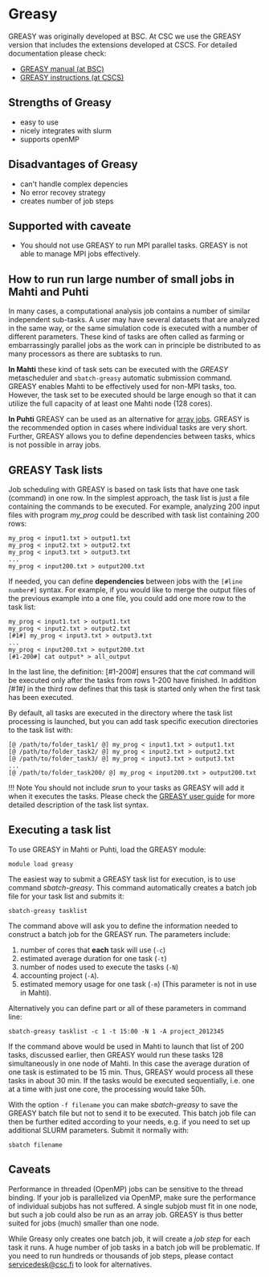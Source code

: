 # Greasy

GREASY was originally developed at BSC. At CSC we use the GREASY version that includes the extensions developed at CSCS. 
For detailed documentation please check:

   * [GREASY manual (at BSC)](https://github.com/BSC-Support-Team/GREASY/raw/master/doc/greasy_userguide.pdf)
   * [GREASY instructions (at CSCS) ](https://user.cscs.ch/tools/high_throughput/)

## Strengths of Greasy

* easy to use
* nicely integrates with slurm
* supports openMP


## Disadvantages of Greasy

* can't handle complex depencies
* No error recovey strategy
* creates number of job steps


## Supported with caveate

* You should not use GREASY to run MPI parallel tasks. GREASY is not able to manage MPI jobs effectively.

## How to run run large number of small jobs in Mahti and Puhti

In many cases, a computational analysis job contains a number of similar independent sub-tasks. 
A user may have several datasets that are analyzed in the same way, or the same simulation code 
is executed with a number of different parameters. These kind of tasks are often called as 
farming or embarrassingly parallel jobs as the work can in principle be distributed to as many processors 
as there are subtasks to run. 

**In Mahti** these kind of task sets can be executed with the *GREASY* metascheduler 
and `sbatch-greasy` automatic submission command. GREASY enables Mahti to be effectively used for non-MPI tasks, too. 
However, the task set to be executed should be large enough so that it can utilize the full capacity of at least one Mahti node (128 cores).

**In Puhti** GREASY can be used as an alternative for [array jobs](./array-jobs.md). GREASY is the recommended option in cases where 
individual tasks are very short. Further, GREASY allows you to define dependencies between tasks, whics is not possible in array jobs.

## GREASY Task lists

Job scheduling with GREASY is based on task lists that have one task (command) in one row. In the simplest approach,
the task list is just a file containing the commands to be executed. For example, analyzing 200 input files with program _my_prog_ 
could be described with task list containing 200 rows:
```text
my_prog < input1.txt > output1.txt
my_prog < input2.txt > output2.txt
my_prog < input3.txt > output3.txt
...
my_prog < input200.txt > output200.txt
```

If needed, you can define **dependencies** between jobs with the `[#line number#]`
syntax. For example, if you would like to merge the output files of the previous 
example into a one file, you could add one more row to the task list:

```text
my_prog < input1.txt > output1.txt
my_prog < input2.txt > output2.txt
[#1#] my_prog < input3.txt > output3.txt
...
my_prog < input200.txt > output200.txt
[#1-200#] cat output* > all_output
```
In the last line, the definition:
[#1-200#] ensures that the _cat_ command will be executed only after the tasks from rows 1-200 have finished.
In addition _[#1#]_ in the third row defines that this task is started only when the first task has been executed. 

By default, all tasks are executed in the directory where the task list processing 
is launched, but you can add task specific execution directories to the task list with:

```text
[@ /path/to/folder_task1/ @] my_prog < input1.txt > output1.txt
[@ /path/to/folder_task2/ @] my_prog < input2.txt > output2.txt
[@ /path/to/folder_task3/ @] my_prog < input3.txt > output3.txt
...
[@ /path/to/folder_task200/ @] my_prog < input200.txt > output200.txt
```
!!! Note 
    You should not include _srun_ to your tasks as GREASY will add it when it executes the tasks. 
    Please check the [GREASY user guide](https://github.com/BSC-Support-Team/GREASY/raw/master/doc/greasy_userguide.pdf) for more detailed 
    description of the task list syntax.

## Executing a task list

To use GREASY in Mahti or Puhti, load the GREASY module:
```text
module load greasy
```
The easiest way to submit a GREASY task list for execution, is to use command _sbatch-greasy_.
This command automatically creates a batch job file for your task list and submits it:
```text
sbatch-greasy tasklist
```
The command above will ask you to define the information needed to construct a batch job for the GREASY run. 
The parameters include: 
   1. number of cores that **each** task will use (`-c`)
   2. estimated average duration for one task (`-t`)
   3. number of nodes used to execute the tasks (`-N`)
   4. accounting project (`-A`).
   5. estimated memory usage for one task (`-m`) (This parameter is not in use in Mahti).

Alternatively you can define part or all of these parameters in command line:
```text
sbatch-greasy tasklist -c 1 -t 15:00 -N 1 -A project_2012345
```
If the command above would be used in Mahti to launch that list of 200 tasks, discussed earlier,
then GREASY would run these tasks 128 simultaneously in one node of Mahti. In this case the average
duration of one task is estimated to be 15 min. Thus, GREASY would process all these tasks in about 30 min.
If the tasks would be executed sequentially, i.e. one at a time with just one core, the processing would take 50h.


With the option `-f filename` you can make _sbatch-greasy_ to save the GREASY batch
file but not to send it to be executed. This batch job file can then be further 
edited according to your needs, e.g. if you need to set up additional SLURM parameters.
Submit it normally with:
```text
sbatch filename
```

## Caveats

Performance in threaded (OpenMP) jobs can be sensitive to the thread binding. If your job is parallelized
via OpenMP, make sure the performance of individual subjobs has not suffered. A single subjob must fit in 
one node, but such a job could also be run as an array job. GREASY is thus better suited for jobs (much) 
smaller than one node.

While Greasy only creates one batch job, it will create a *job step* for each task it runs.
A huge number of job tasks in a batch job will be problematic. If you need to run hundreds or thousands
of job steps, please contact [servicedesk@csc.fi](mailto:servicedesk@csc.fi) to look for alternatives.
